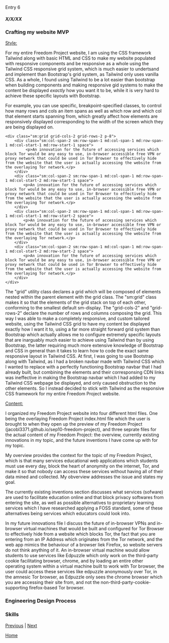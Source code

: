Entry 6
##### X/X/XX

### Crafting my website MVP

<ins>Style:</ins>

For my entire Freedom Project website, I am using the CSS framework Tailwind along with basic HTML and CSS to make my website populated with responsive components and be responsive as a whole using the Tailwind CSS responsive grid system, which is much easier to undertsand and implement than Bootstrap's grid system, as Tailwind only uses vanilla CSS. As a whole, I found using Tailwind to be a lot easier than bootstrap when building components and making responsive gid systems to make the content be displayed *exactly* how you want it to be, while it is very hard to achieve these specific layouts with Bootstrap.

For example, you can use specific, breakpoint-specified classes, to control how many rows and cols an item spans as well as which row and which col that element starts spanning from, which greatly affect how elements are responsively displayed corresponding to the width of the screen which they are being displayed on.

```
<div class="sm:grid grid-cols-2 grid-rows-2 p-8">
    <div class="sm:col-span-2 sm:row-span-1 md:col-span-1 md:row-span-1 md:col-start-1 md:row-start-1 space">
         <p>An innovation for the future of accessing services which block Tor would be any easy to use, in-browser accessible free VPN or proxy network that could be used in Tor Browser to effectively hide from the website that the user is actually accessing the website from the overlaying Tor network.</p>
    </div>
    <div class="sm:col-span-2 sm:row-span-1 md:col-span-1 md:row-span-1 md:col-start-2 md:row-start-1 space">
        <p>An innovation for the future of accessing services which block Tor would be any easy to use, in-browser accessible free VPN or proxy network that could be used in Tor Browser to effectively hide from the website that the user is actually accessing the website from the overlaying Tor network.</p>
    </div>
    <div class="sm:col-span-2 sm:row-span-1 md:col-span-1 md:row-span-1 md:col-start-1 md:row-start-2 space">
        <p>An innovation for the future of accessing services which block Tor would be any easy to use, in-browser accessible free VPN or proxy network that could be used in Tor Browser to effectively hide from the website that the user is actually accessing the website from the overlaying Tor network.</p>
    </div>
    <div class="sm:col-span-2 sm:row-span-1 md:col-span-1 md:row-span-1 md:col-start-2 md:row-start-2 space">
        <p>An innovation for the future of accessing services which block Tor would be any easy to use, in-browser accessible free VPN or proxy network that could be used in Tor Browser to effectively hide from the website that the user is actually accessing the website from the overlaying Tor network.</p>
    </div>
</div>
```
The "grid" utility class declares a grid which will be composed of elements nested within the parent element with the grid class. The "sm:grid" class makes it so that the elements of the grid stack on top of each other, conforming to the smallest default sm-display. The "grid-cols-2" and "grid-rows-2" declare the number of rows and columns composing the grid. This way I was able to make a completely responsive, and custom tailored website, using the Tailwind CSS grid to have my content be displayed exactly how I want it to, using a far more straight forward grid system than Bootstrap which actually allows me to configure extremely specific layouts that are inarguably much easier to achieve using Tailwind than by using Bootstrap, the latter requiring much more extensive knowledge of Bootstrap and CSS in general than it takes to learn how to code the exact same responsive layout in Tailwind CSS. At first, I was going to use Bootstrap along with Tailwind, as I had a broken navbar made with Tailwind CSS which I wanted to replace with a perfectly functioning Bootstrap navbar that I had already built, but combining the elements and their corresponsing CDN links was ineffective in making the Bootstrap navbar which I had added to my Tailwind CSS webpage be displayed, and only caused obstruction to the other elements. So I instead decided to stick with Tailwind as the responsive CSS framework for my entire Freedom Project website.

<ins>Content:</ins>

I organized my Freedom Project website into four different html files. One being the overlaying Freedom Project index.html file which the user is brought to when they open up the preview of my Freedom Project (jacobl3371.github.io/sep10-freedom-project), and three seprate files for the actual content of my Freedom Project: the overview, currently existing innovations in my topic, and the future inventions I have come up with for my topic.

My overview provides the context for the topic of my Freedom Project, which is that many services educational web applications which students must use every day, block the heart of anonymity on the internet, Tor, and make it so that nobody can access these services without having all of their data mined and collected. My obverview addresses the issue and states my goal.

The currently existing inventions section discusses what services (sofware) are used to facilitate education online and that block privacy softwares from entering the site, as well as possible alternatives to proprietary learning services which I have researched applying a FOSS standard, some of these alternatives being services which educators could look into. 

In my future innovations file I discuss the future of in-browser VPNs and in-browser virtual machines that would be built and configured for Tor Browser to effectively hide from a website which blocks Tor, the fact that you are entering from an IP Address which originates from the Tor network, and the web app mimics the behaviour of a browser liek Firefox, so website servers do not think anything of it. An in-browser virtual machine would allow students to use services like Edpuzzle which only work on the third-party cookie facilitating browser, chrome, and by loading an entire other operating system within a virtual machine built to work with Tor browser, the user could access these services like edpuzzle anonymously over Tor, in the amnesic Tor browser, as Edpuzzle only sees the chrome browser which you are accessing their site from, and not the non-third-party-cookie-supporting firefox-based Tor browser.

### Engineering Design Process


### Skills

[Previous](entry05.md) | [Next](entry07.md)

[Home](../README.md)
